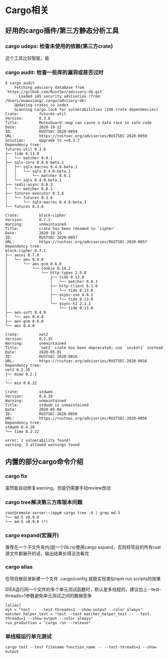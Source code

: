 # Cargo相关

## 好用的cargo插件/第三方静态分析工具

### cargo udeps: 检查未使用的依赖(第三方crate)

这个工具比较智能，能

### cargo audit: 检查一些库的漏洞或是否过时

```
$ cargo audit
    Fetching advisory database from `https://github.com/RustSec/advisory-db.git`
      Loaded 145 security advisories (from /Users/wuaoxiang/.cargo/advisory-db)
    Updating crates.io index
    Scanning Cargo.lock for vulnerabilities (246 crate dependencies)
Crate:         futures-util
Version:       0.3.6
Title:         MutexGuard::map can cause a data race in safe code
Date:          2020-10-22
ID:            RUSTSEC-2020-0059
URL:           https://rustsec.org/advisories/RUSTSEC-2020-0059
Solution:      Upgrade to >=0.3.7
Dependency tree: 
futures-util 0.3.6
├── tide 0.13.0
│   └── matcher 0.0.1
├── sqlx-core 0.4.0-beta.1
│   ├── sqlx-macros 0.4.0-beta.1
│   │   └── sqlx 0.4.0-beta.1
│   │       └── matcher 0.0.1
│   └── sqlx 0.4.0-beta.1
├── redis-async 0.6.3
│   └── matcher 0.0.1
├── futures-executor 0.3.6
│   └── futures 0.3.6
│       └── sqlx-macros 0.4.0-beta.1
└── futures 0.3.6

Crate:         block-cipher
Version:       0.7.1
Warning:       unmaintained
Title:         crate has been renamed to `cipher`
Date:          2020-10-15
ID:            RUSTSEC-2020-0057
URL:           https://rustsec.org/advisories/RUSTSEC-2020-0057
Dependency tree: 
block-cipher 0.7.1
├── aesni 0.7.0
│   └── aes 0.4.0
│       └── aes-gcm 0.6.0
│           └── cookie 0.14.2
│               └── http-types 2.5.0
│                   ├── tide 0.13.0
│                   │   └── matcher 0.0.1
│                   ├── http-client 6.1.0
│                   │   └── tide 0.13.0
│                   ├── async-sse 4.0.1
│                   │   └── tide 0.13.0
│                   └── async-h1 2.1.2
│                       └── tide 0.13.0
├── aes-soft 0.4.0
│   └── aes 0.4.0
├── aes-gcm 0.6.0
└── aes 0.4.0

Crate:         net2
Version:       0.2.35
Warning:       unmaintained
Title:         `net2` crate has been deprecated; use `socket2` instead
Date:          2020-05-01
ID:            RUSTSEC-2020-0016
URL:           https://rustsec.org/advisories/RUSTSEC-2020-0016
Dependency tree: 
net2 0.2.35
├── miow 0.2.1
...
└── mio 0.6.22

Crate:         stdweb
Version:       0.4.20
Warning:       unmaintained
Title:         stdweb is unmaintained
Date:          2020-05-04
ID:            RUSTSEC-2020-0056
URL:           https://rustsec.org/advisories/RUSTSEC-2020-0056
Dependency tree: 
stdweb 0.4.20
└── time 0.2.22

error: 1 vulnerability found!
warning: 3 allowed warnings found
```

## 内置的部分cargo命令介绍

### cargo fix

虽然能自动修复warning，但是仍需要手动review改动

### cargo tree解决第三方库版本问题

```
root@remote-server:~/app# cargo tree -d | grep md-5
└── md-5 v0.9.0
└── md-5 v0.9.0 (*)
```

### cargo expand(宏展开)

推荐在一个子文件夹内(就一个lib.rs)使用cargo expand，否则将项目的所有rust源文件都展开的话，输出结果长得没法看完

### cargo alias

在项目根目录新建一个文件 .cargo/config 就能实现类似npm run scripts的效果

IDEA运行同一个文件的多个单元测试函数时，默认是多线程的，建议加上--test-threads=1参数避免单元测试之间的数据竞争

```
[alias]
myt = "test -- --test-threads=1 --show-output --color always"
matcher_helper_test = "test --test matcher_helper_test -- --test-threads=1 --show-output --color always"
run_production = "cargo run --release"
```

### 单线程运行单元测试

`cargo test --test filename function_name -- --test-threads=1 --show-output`